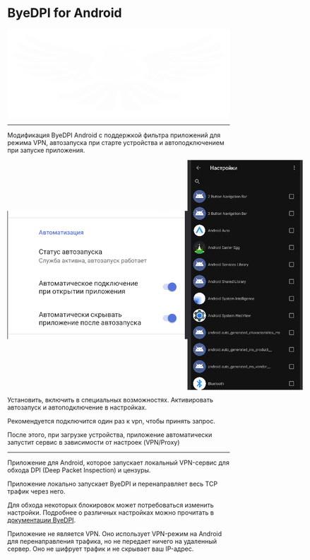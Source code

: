 # ByeDPI for Android

<div style="text-align: center;">
  <img alt="Логотип ByeDPI" src=".github/images/logo.svg" width="100%" height="200px">
</div>

---

Модификация ByeDPI Android с поддержкой фильтра приложений для режима VPN, автозапуска при старте устройства и автоподключением при запуске приложения.

<div style="display: flex; align-items: center;">
    <img alt="Скриншот-1" src=".github/images/settings_screen.png">
    <img alt="Скриншот-2" src=".github/images/apps_screen.png">
</div>

Установить, включить в специальных возможностях. Активировать автозапуск и автоподключение в настройках.

Рекомендуется подключится один раз к vpn, чтобы принять запрос.

После этого, при загрузке устройства, приложение автоматически запустит сервис в зависимости от настроек (VPN/Proxy)

---

Приложение для Android, которое запускает локальный VPN-сервис для обхода DPI (Deep Packet Inspection) и цензуры.

Приложение локально запускает ByeDPI и перенаправляет весь TCP трафик через него.

Для обхода некоторых блокировок может потребоваться изменить настройки. Подробнее о различных настройках можно прочитать в [документации ByeDPI](https://github.com/hufrea/byedpi/blob/v0.13/README.md).

Приложение не является VPN. Оно использует VPN-режим на Android для перенаправления трафика, но не передает ничего на удаленный сервер. Оно не шифрует трафик и не скрывает ваш IP-адрес.
